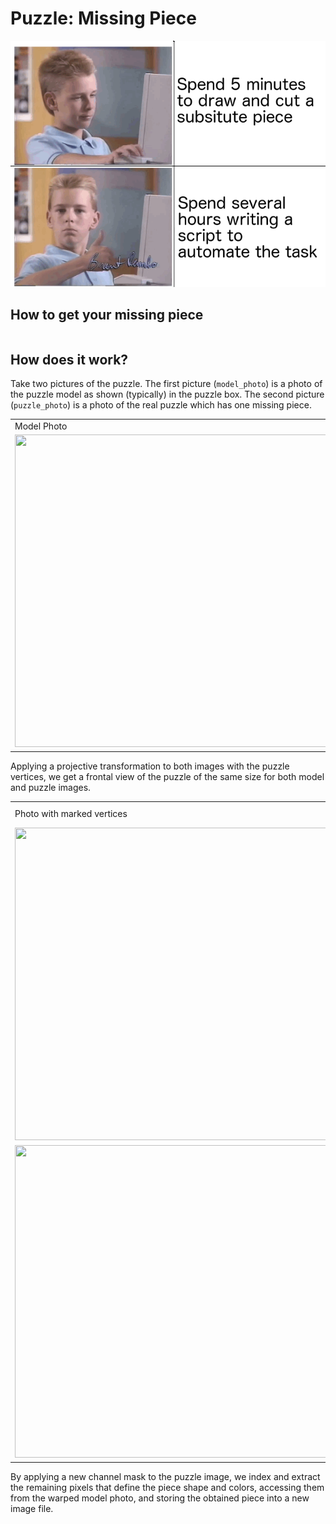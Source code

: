 # Puzzle: Missing Piece

![Image of Yaktocat](docs/brent_rambo.png)

## How to get your missing piece

```bash

```

## How does it work?

Take two pictures of the puzzle.
The first picture (`model_photo`) is a photo of the puzzle model as shown (typically) in the puzzle box.
The second picture (`puzzle_photo`) is a photo of the real puzzle which has one missing piece.

<table>
  <tr>
    <td>Model Photo</td>
    <td>Puzzle Photo</td>      
  </tr>
  <tr>
    <td><img src="resources/city/model.jpg" width="500" height="500"></td>
    <td><img src="resources/city/puzzle.jpg" width="500" height="500"></td>
  </tr>
 </table>

Applying a projective transformation to both images with the puzzle vertices,
we get a frontal view of the puzzle of the same size for both model and puzzle images.

<table>
  <tr>
    <td>Photo with marked vertices</td>
    <td></td>
    <td>Warped photo</td>
  </tr>
  <tr>
    <td><img src="resources/city/model_points.jpg" width="500" height="500"></td>
    <td>&#8594;</td>
    <td><img src="resources/city/model_warped.jpg" width="500" height="500"></td>
  </tr>
  <tr>
    <td><img src="resources/city/puzzle_points.jpg" width="500" height="500"></td>
    <td>&#8594;</td>
    <td><img src="resources/city/puzzle_warped.jpg" width="500" height="500"></td>
  </tr>
 </table>

By applying a new channel mask to the puzzle image, we index and extract the remaining pixels that define the piece
shape and colors, accessing them from the warped model photo, and storing the obtained piece into a new image file.   